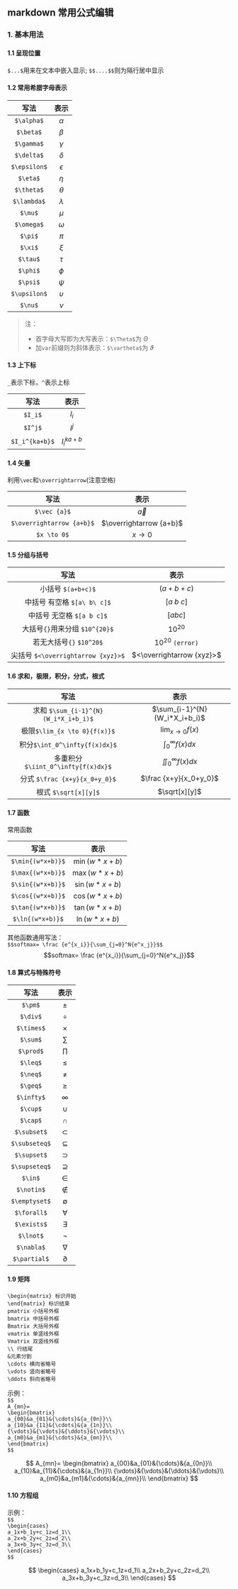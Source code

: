 ## markdown 常用公式编辑
### 1. 基本用法
#### 1.1 呈现位置
`$...$`用来在文本中嵌入显示; `$$....$$`则为隔行居中显示

#### 1.2 常用希腊字母表示
|  写法    |表示      |  
|:----:|:----:|
| `$\alpha$`| $\alpha$ |
| `$\beta$`| $\beta$|
|`$\gamma$`| $\gamma$|	 
|`$\delta$`| $\delta$|
|`$\epsilon$`|$\epsilon$|
|`$\eta$`|$\eta$|
|`$\theta$`|$\theta$|
|`$\lambda$`|$\lambda$|
|`$\mu$`|$\mu$| 
|`$\omega$`|$\omega$|
|`$\pi$`|$\pi$	 |
|`$\xi$`|$\xi$	 |
|`$\tau$`|$\tau$	 |
|`$\phi$`|$\phi$	 |
|`$\psi$`|$\psi$	 |
|`$\upsilon$`|$\upsilon$|
|`$\nu$`|$\nu$	 |

> 注：  
> - 首字母大写即为大写表示：`$\Theta$`为 $\Theta$
> - 加`var`前缀则为斜体表示：`$\vartheta$`为 $\vartheta$

#### 1.3 上下标    
`_`表示下标，`^`表示上标  
        
|  写法    |表示      |  
|:----:|:----:|
|`$I_i$`|$I_i$|
|`$I^j$`|$I^j$|
|`$I_i^{ka+b}$`|$I_i^{ka+b}$|

#### 1.4 矢量
利用`\vec`和`\overrightarrow`(注意空格)     

|  写法    |表示      |  
|:----:|:----:|
|`$\vec {a}$`| $\vec {a}$ |   
|`$\overrightarrow {a+b}$`|  $\overrightarrow {a+b}$ |
|`$x \to 0$`|$x \to 0$|

#### 1.5 分组与括号

|  写法    |表示      |  
|:----:|:----:|
|小括号 `$(a+b+c)$`|	$(a+b+c)$ |
|中括号 有空格 `$[a\ b\ c]$`	|$[a\ b\ c]$|
|中括号 无空格  `$[a b c]$` 	|$[a b c]$|
|大括号`{}`用来分组    `$10^{20}$`|$10^{20}$|
|若无大括号`{}` `$10^20$`|$10^20$  `(error)`|
|尖括号 `$<\overrightarrow {xyz}>$`|$<\overrightarrow {xyz}>$|

#### 1.6  求和，极限，积分，分式，根式   

|  写法    |表示      |  
|:----:|:----:|
|求和 `$\sum_{i-1}^{N}(W_i*X_i+b_i)$` |$\sum_{i-1}^{N}(W_i*X_i+b_i)$|
|极限`$\lim_{x \to 0}{f(x)}$`|$\lim_{x \to 0}{f(x)}$|
|积分`$\int_0^\infty{f(x)dx}$`|$\int_0^\infty{f(x)dx}$|
|多重积分`$\iint_0^\infty{f(x)dx}$`|$\iint_0^\infty{f(x)dx}$|
|分式  `$\frac {x+y}{x_0+y_0}$`|$\frac {x+y}{x_0+y_0}$|
|根式 `$\sqrt[x][y]$`|$\sqrt[x][y]$|

#### 1.7 函数
常用函数

|  写法    |表示      |  
|:----:|:----:|
| `$\min{(w*x+b)}$`|$\min{(w*x+b)}$|
|`$\max{(w*x+b)}$`|$\max{(w*x+b)}$|
|`$\sin{(w*x+b)}$`|$\sin{(w*x+b)}$|
|`$\cos{(w*x+b)}$`|$\cos{(w*x+b)}$|
|`$\tan{(w*x+b)}$`|$\tan{(w*x+b)}$|
|`$\ln{(w*x+b)}$`|$\ln{(w*x+b)}$|
 
其他函数通用写法：   
`$$softmax= \frac {e^{x_i}}{\sum_{j=0}^N{e^x_j}}$$`
$$softmax= \frac {e^{x_i}}{\sum_{j=0}^N{e^x_j}}$$

#### 1.8 算式与特殊符号
|  写法    |表示      |  
|:----:|:----:|
|`$\pm$`|$\pm$|
|`$\div$`|$\div$|
|`$\times$`|$\times$|
|`$\sum$`|$\sum$|
|`$\prod$`|$\prod$|
|`$\leq$`|$\leq$|
|`$\neq$`|$\neq$|
|`$\geq$`|$\geq$|
|`$\infty$`|$\infty$|
|`$\cup$`|$\cup$|
|`$\cap$`|$\cap$|
|`$\subset$`|$\subset$|
|`$\subseteq$`|$\subseteq$|
|`$\supset$`|$\supset$|
|`$\supseteq$`|$\supseteq$|
|`$\in$`|$\in$|
|`$\notin$`|$\notin$|
|`$\emptyset$`|$\emptyset$|
|`$\forall$`|$\forall$|
|`$\exists$`|$\exists$|
|`$\lnot$`|$\lnot$|
|`$\nabla$`|$\nabla$|
|`$\partial$`|$\partial$|

#### 1.9 矩阵
```
\begin{matrix} 标识开始
\end{matrix} 标识结束
pmatrix 小括号外框
bmatrix 中括号外框
Bmatrix 大括号外框
vmatrix 单竖线外框
Vmatrix 双竖线外框
\\ 行结尾
&元素分割
\cdots 横向省略号
\vdots 竖向省略号
\ddots 斜向省略号
```
示例：     
`$$`    
`A_{mn}=`  
`\begin{bmatrix}`     
`a_{00}&a_{01}&{\cdots}&{a_{0n}}\\`      
`a_{10}&a_{11}&{\cdots}&{a_{1n}}\\`     
`{\vdots}&{\vdots}&{\ddots}&{\vdots}\\`     
`a_{m0}&a_{m1}&{\cdots}&{a_{mn}}\\`    
`\end{bmatrix}`    
`$$`     

$$
A_{mn}=
\begin{bmatrix}
a_{00}&a_{01}&{\cdots}&{a_{0n}}\\
a_{10}&a_{11}&{\cdots}&{a_{1n}}\\
{\vdots}&{\vdots}&{\ddots}&{\vdots}\\
a_{m0}&a_{m1}&{\cdots}&{a_{mn}}\\
\end{bmatrix}
$$
   
#### 1.10 方程组   
示例：          
`$$`          
`\begin{cases}`    
`a_1x+b_1y+c_1z=d_1\\`  
`a_2x+b_2y+c_2z=d_2\\`     
`a_3x+b_3y+c_3z=d_3\\`      
`\end{cases}`                           
`$$`  

$$
\begin{cases}
a_1x+b_1y+c_1z=d_1\\
a_2x+b_2y+c_2z=d_2\\
a_3x+b_3y+c_3z=d_3\\
\end{cases}
$$
